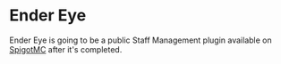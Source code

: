 # Ender Eye

Ender Eye is going to be a public Staff Management plugin available on [SpigotMC](https://www.spigotmc.org/) after it's completed.
